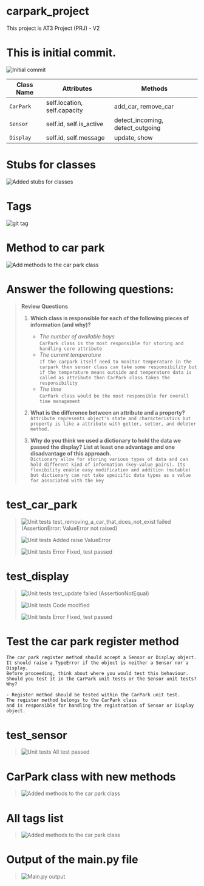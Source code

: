 # carpark_project

This project is AT3 Project (PRJ) - V2




# This is initial commit. 
![Initial commit](images/initial_commit.png)



| Class Name | Attributes | Methods                          |
| ---------- | ---------- |----------------------------------|
| `CarPark`    |self.location, self.capacity | add_car, remove_car              |
| `Sensor`     |self.id, self.is_active| detect_incoming, detect_outgoing |
| `Display`    |self.id, self.message | update, show                     |



# Stubs for classes
![Added stubs for classes](images/stubs-for-classes.png)

# Tags
![git tag](images/tag.png)

# Method to car park
![Add methods to the car park class](images/methods-to-car-park.png)



# Answer the following questions:
> **Review Questions**
>
> 1. **Which class is responsible for each of the following pieces of information (and why)?**
>    - *The number of available bays*  
>      `CarPark class is the most responsible for storing and handling core attribute`
>    - *The current temperature*  
>      `If the carpark itself need to monitor temperature in the carpark then sensor class can take some responsibility but if the temperature means outside and temperature data is called as attribute then CarPark class takes the responsibility `
>    - *The time*  
>      `CarPark class would be the most responsible for overall time management`
>
> 2. **What is the difference between an attribute and a property?**  
>    `Attribute represents object's state and characteristics but property is like a attribute with getter, setter, and deleter method.`
>
> 3. **Why do you think we used a dictionary to hold the data we passed the display? List at least one advantage and one disadvantage of this approach.**  
>    `Dictionary allow for storing various types of data and can hold different kind of information (key-value pairs). Its flexibility enable easy modification and addition (mutable) but dictionary can not take speicific data types as a value for associated with the key`
> 
> 
> 
> 
> 
> 
# test_car_park
> ![Unit tests](images/ValueError_not_raised.png)
> test_removing_a_car_that_does_not_exist failed (AssertionError: ValueError not raised)
> 
> 
> ![Unit tests](images/Raising_ValueError.png)
> Added raise ValueError
> 
> 
> ![Unit tests](images/Fixed_ValueError_not_raised.png)
> Error Fixed, test passed
>
# test_display
> ![Unit tests](images/Assertion_not_equal.png)
> test_update failed (AssertionNotEqual)
> 
> 
> ![Unit tests](images/Update_modified.png)
> Code modified
> 
> ![Unit tests](images/Fixed_AssertionError.png)
> Error Fixed, test passed

# Test the car park register method
```
The car park register method should accept a Sensor or Display object. 
It should raise a TypeError if the object is neither a Sensor nor a Display. 
Before proceeding, think about where you would test this behaviour. 
Should you test it in the CarPark unit tests or the Sensor unit tests? Why?

- Register method should be tested within the CarPark unit test.
The register method belongs to the CarPark class 
and is responsible for handling the registration of Sensor or Display object.
```

# test_sensor
> ![Unit tests](images/TestSensor_all_passed.png)
> All test passed
> 
> 
# CarPark class with new methods 
> ![Added methods to the car park class](images/CarPark_class_with_new_methods.png)

# All tags list
> ![Added methods to the car park class](images/tag_list.png)


# Output of the main.py file
>![Main.py output](images/Output_of_main.py.png)
> 
# 